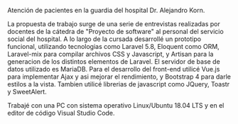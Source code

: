 Atención de pacientes en la guardia del hospital Dr. Alejandro Korn.

La propuesta de trabajo surge de una serie de entrevistas realizadas por docentes de la cátedra de
"Proyecto de software" al personal del servicio social del hospital. A lo largo de la cursada
desarrollé un prototipo funcional, utilizando tecnologias como Laravel 5.8, 
Eloquent como ORM, Laravel-mix para compilar archivos CSS y Javascript, y Artisan para la generacion 
de los distintos elementos de Laravel. El servidor de base de datos utilizado es MariaDB.
Para el desarrollo del front-end utilicé Vue.js para implementar Ajax y asi mejorar el 
rendimiento, y Bootstrap 4 para darle estilos a la vista. Tambien utilicé librerias de 
javascript como JQuery, Toastr y SweetAlert.

Trabajé con una PC con sistema operativo Linux/Ubuntu 18.04 LTS y en el editor de código Visual Studio Code. 
